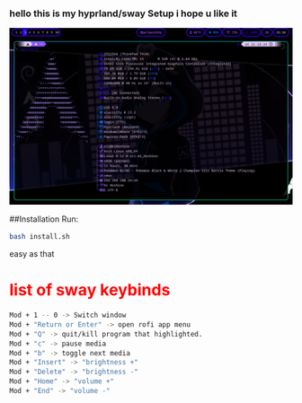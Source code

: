 ### hello this is my hyprland/sway Setup i hope u like it

<div align="center">
    <img src="https://github.com/troy600/hyprland-dotfiles/blob/main/images/Screenshot1.png?raw=true">  
</div>

##Installation
Run:
```bash
bash install.sh
```
easy as that
<p>
</p>
<p>
</p>
<h1 style="color: red">list of sway keybinds</h1>
<break>

```bash
Mod + 1 -- 0 -> Switch window
Mod + "Return or Enter" -> open rofi app menu
Mod + "Q" -> quit/kill program that highlighted.
Mod + "c" -> pause media
Mod + "b" -> toggle next media
Mod + "Insert" -> "brightness +"
Mod + "Delete" -> "brightness -"
Mod + "Home" -> "volume +"
Mod + "End" -> "volume -"
```


